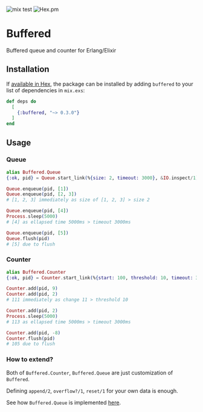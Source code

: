 ![mix test](https://github.com/jechol/buffered/workflows/mix%20test/badge.svg)
![Hex.pm](https://img.shields.io/hexpm/v/buffered)

# Buffered

Buffered queue and counter for Erlang/Elixir

## Installation

If [available in Hex](https://hex.pm/docs/publish), the package can be installed
by adding `buffered` to your list of dependencies in `mix.exs`:

```elixir
def deps do
  [
    {:buffered, "~> 0.3.0"}
  ]
end
```

## Usage

### Queue

```elixir
alias Buffered.Queue
{:ok, pid} = Queue.start_link(%{size: 2, timeout: 3000}, &IO.inspect/1)

Queue.enqueue(pid, [1])
Queue.enqueue(pid, [2, 3])
# [1, 2, 3] immediately as size of [1, 2, 3] > size 2

Queue.enqueue(pid, [4])
Process.sleep(5000)
# [4] as ellapsed time 5000ms > timeout 3000ms

Queue.enqueue(pid, [5])
Queue.flush(pid)
# [5] due to flush
```

### Counter

```elixir
alias Buffered.Counter
{:ok, pid} = Counter.start_link(%{start: 100, threshold: 10, timeout: 3000}, &IO.inspect/1)

Counter.add(pid, 9)
Counter.add(pid, 2)
# 111 immediately as change 11 > threshold 10

Counter.add(pid, 2)
Process.sleep(5000)
# 113 as ellapsed time 5000ms > timeout 3000ms

Counter.add(pid, -8)
Counter.flush(pid)
# 105 due to flush
```

### How to extend?

Both of `Buffered.Counter`, `Buffered.Queue` are just customization of `Buffered`.

Defining `append/2`, `overflow?/1`, `reset/1` for your own data is enough.

See how `Buffered.Queue` is implemented [here](https://github.com/jechol/buffered/blob/master/lib/buffered/queue.ex).
